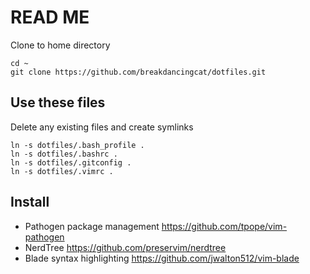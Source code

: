 # READ ME 
Clone to home directory
```
cd ~
git clone https://github.com/breakdancingcat/dotfiles.git
```

## Use these files
Delete any existing files and create symlinks 
```
ln -s dotfiles/.bash_profile .
ln -s dotfiles/.bashrc .
ln -s dotfiles/.gitconfig .
ln -s dotfiles/.vimrc .
```

## Install
* Pathogen package management https://github.com/tpope/vim-pathogen
* NerdTree https://github.com/preservim/nerdtree
* Blade syntax highlighting https://github.com/jwalton512/vim-blade
